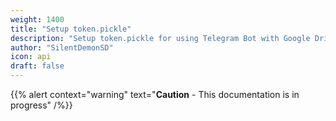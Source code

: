 ```yaml
---
weight: 1400
title: "Setup token.pickle"
description: "Setup token.pickle for using Telegram Bot with Google Drive API"
author: "SilentDemonSD"
icon: api
draft: false
---
```


{{% alert context="warning" text="**Caution** - This documentation is in progress" /%}}
